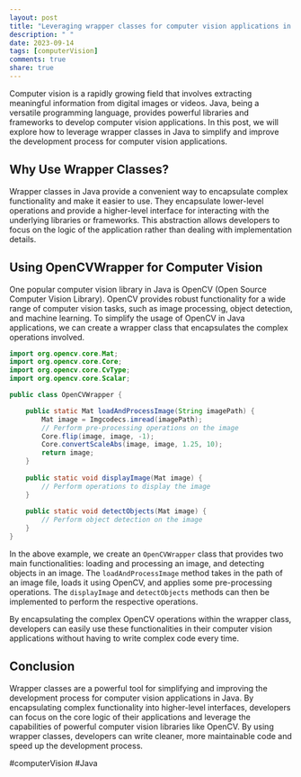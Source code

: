 ```yaml
---
layout: post
title: "Leveraging wrapper classes for computer vision applications in Java"
description: " "
date: 2023-09-14
tags: [computerVision]
comments: true
share: true
---
```


Computer vision is a rapidly growing field that involves extracting meaningful information from digital images or videos. Java, being a versatile programming language, provides powerful libraries and frameworks to develop computer vision applications. In this post, we will explore how to leverage wrapper classes in Java to simplify and improve the development process for computer vision applications.

## Why Use Wrapper Classes?

Wrapper classes in Java provide a convenient way to encapsulate complex functionality and make it easier to use. They encapsulate lower-level operations and provide a higher-level interface for interacting with the underlying libraries or frameworks. This abstraction allows developers to focus on the logic of the application rather than dealing with implementation details.

## Using OpenCVWrapper for Computer Vision

One popular computer vision library in Java is OpenCV (Open Source Computer Vision Library). OpenCV provides robust functionality for a wide range of computer vision tasks, such as image processing, object detection, and machine learning. To simplify the usage of OpenCV in Java applications, we can create a wrapper class that encapsulates the complex operations involved.

```java
import org.opencv.core.Mat;
import org.opencv.core.Core;
import org.opencv.core.CvType;
import org.opencv.core.Scalar;

public class OpenCVWrapper {

    public static Mat loadAndProcessImage(String imagePath) {
        Mat image = Imgcodecs.imread(imagePath);
        // Perform pre-processing operations on the image
        Core.flip(image, image, -1);
        Core.convertScaleAbs(image, image, 1.25, 10);
        return image;
    }
    
    public static void displayImage(Mat image) {
        // Perform operations to display the image
    }
    
    public static void detectObjects(Mat image) {
        // Perform object detection on the image
    }
}
```

In the above example, we create an `OpenCVWrapper` class that provides two main functionalities: loading and processing an image, and detecting objects in an image. The `loadAndProcessImage` method takes in the path of an image file, loads it using OpenCV, and applies some pre-processing operations. The `displayImage` and `detectObjects` methods can then be implemented to perform the respective operations.

By encapsulating the complex OpenCV operations within the wrapper class, developers can easily use these functionalities in their computer vision applications without having to write complex code every time.

## Conclusion

Wrapper classes are a powerful tool for simplifying and improving the development process for computer vision applications in Java. By encapsulating complex functionality into higher-level interfaces, developers can focus on the core logic of their applications and leverage the capabilities of powerful computer vision libraries like OpenCV. By using wrapper classes, developers can write cleaner, more maintainable code and speed up the development process.

#computerVision #Java
